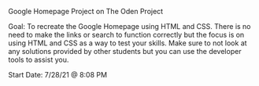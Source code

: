 Google Homepage Project on The Oden Project

Goal: To recreate the Google Homepage using HTML and CSS. There is no need to make the links or search to function correctly but the focus is on using HTML and CSS as a way to test your skills. Make sure to not look at any solutions provided by other students but you can use the developer tools to assist you.

Start Date: 7/28/21 @ 8:08 PM
